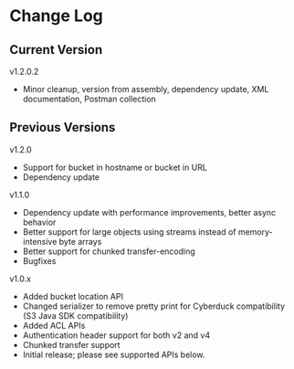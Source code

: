 # Change Log

## Current Version

v1.2.0.2

- Minor cleanup, version from assembly, dependency update, XML documentation, Postman collection
 
## Previous Versions

v1.2.0

- Support for bucket in hostname or bucket in URL
- Dependency update

v1.1.0
 
- Dependency update with performance improvements, better async behavior
- Better support for large objects using streams instead of memory-intensive byte arrays
- Better support for chunked transfer-encoding
- Bugfixes
 
v1.0.x

- Added bucket location API
- Changed serializer to remove pretty print for Cyberduck compatibility (S3 Java SDK compatibility)
- Added ACL APIs
- Authentication header support for both v2 and v4
- Chunked transfer support
- Initial release; please see supported APIs below.
